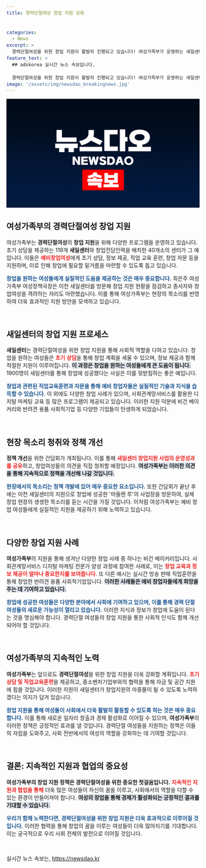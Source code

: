 ```yaml
---
title: 경력단절여성 창업 지원 강화


categories:
  - News
excerpt: >
  경력단절여성을 위한 창업 지원이 활발히 진행되고 있습니다! 여성가족부가 운영하는 새일센터는 심층 상담과 직업 교육으로 1900명의 예비 창업여성의 꿈을 현실로 만들어주고 있습니다. 창업의 길, 지금 바로 열어보세요!
feature_text: >
  ## adskorea 실시간 뉴스 속보입니다.

  경력단절여성을 위한 창업 지원이 활발히 진행되고 있습니다! 여성가족부가 운영하는 새일센터는 심층 상담과 직업 교육으로 1900명의 예비 창업여성의 꿈을 현실로 만들어주고 있습니다. 창업의 길, 지금 바로 열어보세요!
image: '/assets/img/newsdao_breakingnews.jpg'
---
```


<p><img src="/assets/img/newsdao_breakingnews.jpg" alt="adskorea 속보" /></p>

<h2 data-ke-size="size26">여성가족부의 경력단절여성 창업 지원</h2>

<p data-ke-size="size16">여성가족부는 <b>경력단절여성</b>의 <b>창업 지원</b>을 위해 다양한 프로그램을 운영하고 있습니다. 초기 상담을 제공하는 119개 <b>새일센터</b>와 창업전담인력을 배치한 40개소의 센터가 그 예입니다. 이들은 <b><span style="color: #ee2323;">예비창업여성</span></b>에게 초기 상담, 정보 제공, 직업 교육 훈련, 창업 자문 등을 지원하며, 이로 인해 창업에 필요할 밑거름을 마련할 수 있도록 돕고 있습니다. </p>

<p data-ke-size="size16"><b><span style="color: #1a5490;">창업을 원하는 여성들에게 실질적인 도움을 제공하는 것은 매우 중요합니다.</span></b> 최은주 여성가족부 여성정책국장은 이천 새일센터를 방문해 창업 지원 현황을 점검하고 종사자와 창업여성을 격려하는 자리도 마련했습니다. 이를 통해 여성가족부는 현장의 목소리를 반영하여 더욱 효과적인 지원 방안을 모색하고 있습니다. </p>

<p data-ke-size="size16">&nbsp;</p>

<h2 data-ke-size="size26">새일센터의 창업 지원 프로세스</h2>

<p data-ke-size="size16"><b>새일센터</b>는 경력단절여성을 위한 창업 지원을 통해 사회적 역할을 다하고 있습니다. 창업을 원하는 여성들은 <b><span style="color: #ee2323;">초기 상담</span></b>을 통해 창업 계획을 세울 수 있으며, 정보 제공과 함께 적절한 지원이 이루어집니다. <b><span style="background-color: #21538527;">이 과정은 창업을 원하는 여성들에게 큰 도움이 됩니다.</span></b> 1900명이 새일센터를 통해 창업에 성공했다는 사실은 이를 뒷받침하는 좋은 예입니다.</p>

<p data-ke-size="size16"><b><span style="color: #1a5490;">창업과 관련된 직업교육훈련과 자문을 통해 예비 창업자들은 실질적인 기술과 지식을 습득할 수 있습니다.</span></b> 이 외에도 다양한 창업 사례가 있으며, 사회관계망서비스를 활용한 디지털 마케팅 교육 등 많은 프로그램이 제공되고 있습니다. 이러한 지원 덕분에 비건 베이커리와 반려견 용품 사회적기업 등 다양한 기업들이 탄생하게 되었습니다. </p>

<p data-ke-size="size16">&nbsp;</p>

<h2 data-ke-size="size26">현장 목소리 청취와 정책 개선</h2>

<p data-ke-size="size16"><b>정책 개선</b>을 위한 간담회가 개최됩니다. 이를 통해 <b><span style="color: #ee2323;">새일센터 창업지원 사업의 운영성과를 공유</span></b>하고, 창업여성들의 의견을 직접 청취할 예정입니다. <b><span style="background-color: #21538527;">여성가족부는 이러한 의견을 통해 지속적으로 정책을 개선해 나갈 것입니다.</span></b> </p>

<p data-ke-size="size16"><b><span style="color: #1a5490;">현장에서의 목소리는 정책 개발에 있어 매우 중요한 요소입니다.</span></b> 또한 간담회가 끝난 후에는 이천 새일센터의 지원으로 창업에 성공한 '마들렌 루'의 사업장을 방문하여, 실제 창업 현장의 생생한 목소리를 듣는 시간을 가질 것입니다. 이처럼 여성가족부는 예비 창업 여성들에게 실질적인 지원을 제공하기 위해 노력하고 있습니다.</p>

<p data-ke-size="size16">&nbsp;</p>

<h2 data-ke-size="size26">다양한 창업 지원 사례</h2>

<p data-ke-size="size16"><b>여성가족부</b>의 지원을 통해 생겨난 다양한 창업 사례 중 하나는 비건 베이커리입니다. 사회관계망서비스 디지털 마케팅 전문가 양성 과정에 참여한 사례로, 이는 <b><span style="color: #ee2323;">창업 교육과 정보 제공이 얼마나 중요한지를 보여줍니다.</span></b> 또 다른 예시는 실시간 방송 판매 직업훈련을 통해 창업한 반려견 용품 사회적기업입니다. <b><span style="background-color: #21538527;">이러한 사례들은 예비 창업자들에게 희망을 주는 데 기여하고 있습니다.</span></b></p>

<p data-ke-size="size16"><b><span style="color: #1a5490;">창업에 성공한 여성들은 다양한 분야에서 사회에 기여하고 있으며, 이를 통해 경력 단절 여성들의 새로운 가능성이 열리고 있습니다.</span></b> 이러한 지식과 정보가 창업에 도움이 된다는 것을 명심해야 합니다. 경력단절 여성들의 창업 지원을 통한 사회적 인식도 함께 개선되어야 할 것입니다.</p>

<p data-ke-size="size16">&nbsp;</p>

<h2 data-ke-size="size26">여성가족부의 지속적인 노력</h2>

<p data-ke-size="size16"><b>여성가족부</b>는 앞으로도 <b>경력단절여성</b>을 위한 창업 지원을 더욱 강화할 계획입니다. <b><span style="color: #ee2323;">초기 상담 및 직업교육훈련</span></b>을 제공하고, 중소벤처기업부와의 협력을 통해 자금 및 공간 지원에 힘쓸 것입니다. 이러한 지원이 새일센터가 창업지원의 마중물이 될 수 있도록 노력하겠다는 의지가 담겨 있습니다.</p>

<p data-ke-size="size16"><b><span style="color: #1a5490;">창업 지원을 통해 여성들이 사회에서 더욱 활발히 활동할 수 있도록 하는 것은 매우 중요합니다.</span></b> 이를 통해 새로운 일자리 창출과 경제 활성화로 이어질 수 있으며, <b>여성가족부</b>의 이러한 정책은 긍정적인 효과를 낼 것입니다. 경력단절 여성들을 지원하는 정책은 이들의 자립을 도와주고, 사회 전반에서의 여성의 역할을 강화하는 데 기여할 것입니다.</p>

<p data-ke-size="size16">&nbsp;</p>

<h2 data-ke-size="size26">결론: 지속적인 지원과 협업의 중요성</h2>

<p data-ke-size="size16"><b>여성가족부의 창업 지원 정책은 경력단절여성을 위한 중요한 첫걸음입니다.</b> <b><span style="color: #ee2323;">지속적인 지원과 협업을 통해</span></b> 더욱 많은 여성들이 자신의 꿈을 이루고, 사회에서의 역할을 다할 수 있는 환경이 만들어져야 합니다. <b><span style="background-color: #21538527;">여성의 창업을 통해 경제가 활성화되는 긍정적인 결과를 기대할 수 있습니다.</span></b> </p>

<p data-ke-size="size16"><b><span style="color: #1a5490;">우리가 함께 노력한다면, 경력단절여성을 위한 창업 지원은 더욱 효과적으로 이루어질 것입니다.</span></b> 이러한 협력을 통해 창업의 꿈을 이루는 여성들이 더욱 많아지기를 기대합니다. 이는 궁극적으로 우리 사회 전체의 발전으로 이어질 것입니다.</p>

<p data-ke-size="size16">&nbsp;</p>
실시간 뉴스 속보는, <a href="https://newsdao.kr" rel="dofollow">https://newsdao.kr</a>


